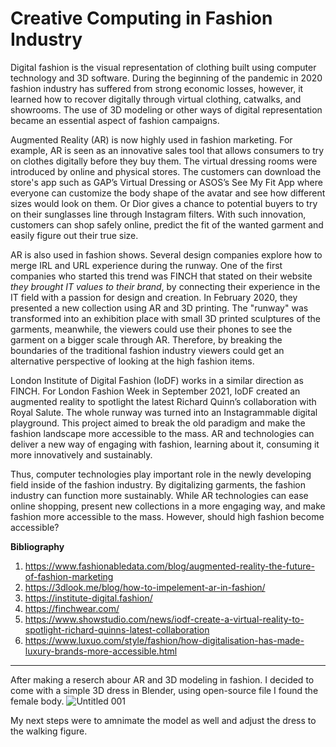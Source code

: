 # Creative Computing in Fashion Industry 

Digital fashion is the visual representation of clothing built using computer technology and 3D software. 
During the beginning of the pandemic in 2020 fashion industry has suffered from strong economic losses, however, 
it learned how to recover digitally through virtual clothing, catwalks, and showrooms. 
The use of 3D modeling or other ways of digital representation became an essential aspect of fashion campaigns.

Augmented Reality (AR) is now highly used in fashion marketing. For example, AR is seen as an innovative sales tool 
that allows consumers to try on clothes digitally before they buy them. The virtual dressing rooms were introduced 
by online and physical stores. The customers can download the store's app such as GAP’s Virtual Dressing or 
ASOS’s See My Fit App where everyone can customize the body shape of the avatar and see how different sizes would look on them. 
Or Dior gives a chance to potential buyers to try on their sunglasses line through Instagram filters. With such innovation, 
customers can shop safely online, predict the fit of the wanted garment and easily figure out their true size.

AR is also used in fashion shows. Several design companies explore how to merge IRL and URL experience during the runway.
One of the first companies who started this trend was FINCH that stated on their website *they brought IT values to their brand*, 
by connecting their experience in the IT field with a passion for design and creation. In February 2020, they presented 
a new collection using AR and 3D printing. The "runway" was transformed into an exhibition place with small 3D printed sculptures of the garments,
meanwhile, the viewers could use their phones to see the garment on a bigger scale through AR. Therefore, by breaking the boundaries 
of the traditional fashion industry viewers could get an alternative perspective of looking at the high fashion items. 

London Institute of Digital Fashion (IoDF) works in a similar direction as FINCH. For London Fashion Week in September 2021, 
IoDF created an augmented reality to spotlight the latest Richard Quinn’s collaboration with Royal Salute. The whole runway was turned into 
an Instagrammable digital playground. This project aimed to break the old paradigm and make the fashion landscape more accessible to the mass. 
AR and technologies can deliver a new way of engaging with fashion, learning about it, consuming it more innovatively and sustainably. 

Thus, computer technologies play important role in the newly developing field inside of the fashion industry. By digitalizing garments,
the fashion industry can function more sustainably. While AR technologies can ease online shopping, present new collections in a more engaging way,
and make fashion more accessible to the mass. However, should high fashion become accessible? 


**Bibliography**

1. https://www.fashionabledata.com/blog/augmented-reality-the-future-of-fashion-marketing 
2. https://3dlook.me/blog/how-to-impelement-ar-in-fashion/ 
3. https://institute-digital.fashion/ 
4. https://finchwear.com/ 
5. https://www.showstudio.com/news/iodf-create-a-virtual-reality-to-spotlight-richard-quinns-latest-collaboration 
6. https://www.luxuo.com/style/fashion/how-digitalisation-has-made-luxury-brands-more-accessible.html

--------------------------------------------------------------------------------------------------------------------------------------------------------------------

After making a reserch abour AR and 3D modeling in fashion. I decided to come with a simple 3D dress in Blender, using open-source file I found the female body. 
![Untitled 001](https://user-images.githubusercontent.com/95028399/143462390-facec5c9-fc42-42d1-aed6-3986ac78145f.jpeg)

My next steps were to amnimate the model as well and adjust the dress to the walking figure. 

